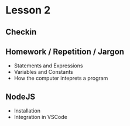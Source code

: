 # Lesson 2

## Checkin

## Homework / Repetition / Jargon

- Statements and Expressions
- Variables and Constants
- How the computer inteprets a program

## NodeJS

- Installation
- Integration in VSCode
